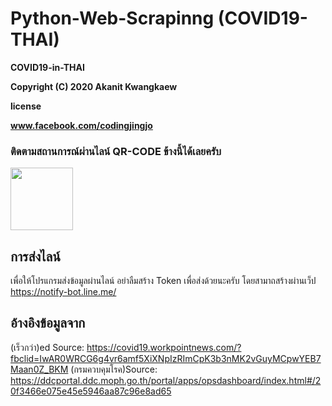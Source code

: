 # Python-Web-Scrapinng (COVID19-THAI)

__COVID19-in-THAI__ 

__Copyright (C) 2020 Akanit Kwangkaew__ 

__license__ 

__www.facebook.com/codingjingjo__ 


### ติดตามสถานการณ์ผ่านไลน์ QR-CODE ข้างนี้ได้เลยครับ

<img src="https://user-images.githubusercontent.com/9077501/77223913-707fa700-6b93-11ea-9b20-229028daf421.jpg" width="100" height="100">

## การส่งไลน์
เพื่อให้โปรแกรมส่งข้อมูลผ่านไลน์ อย่าลืมสร้าง Token เพื่อส่งด้วยนะครับ
โดยสามาถสร้างผ่านเว็ป https://notify-bot.line.me/

## อ้างอิงข้อมูลจาก

(เร็วกว่า)ed Source: https://covid19.workpointnews.com/?fbclid=IwAR0WRCG6g4vr6amf5XiXNpIzRImCpK3b3nMK2vGuyMCpwYEB7Maan0Z_BKM
(กรมควบคุมโรค)Source: https://ddcportal.ddc.moph.go.th/portal/apps/opsdashboard/index.html#/20f3466e075e45e5946aa87c96e8ad65
